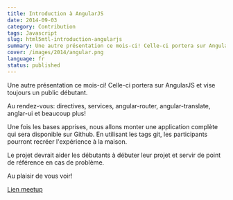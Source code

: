 ```yaml
---
title: Introduction à AngularJS
date: 2014-09-03
category: Contribution
tags: Javascript
slug: html5mtl-introduction-angularjs
summary: Une autre présentation ce mois-ci! Celle-ci portera sur AngularJS et vise toujours un public débutant. Au rendez-vous, directives, services, angular-router, angular-translate, anglar-ui et beaucoup plus!
cover: /images/2014/angular.png
language: fr
status: published
---
```


Une autre présentation ce mois-ci! Celle-ci portera sur AngularJS et vise toujours un public débutant.

Au rendez-vous: directives, services, angular-router, angular-translate, anglar-ui et beaucoup plus!

Une fois les bases apprises, nous allons monter une application complète qui sera disponible sur Github. En utilisant les tags git, les participants pourront recréer l'expérience à la maison. 

Le projet devrait aider les débutants à débuter leur projet et servir de point de référence en cas de problème.

Au plaisir de vous voir!

[Lien meetup](http://www.meetup.com/HTML5mtl/events/203061962/)
